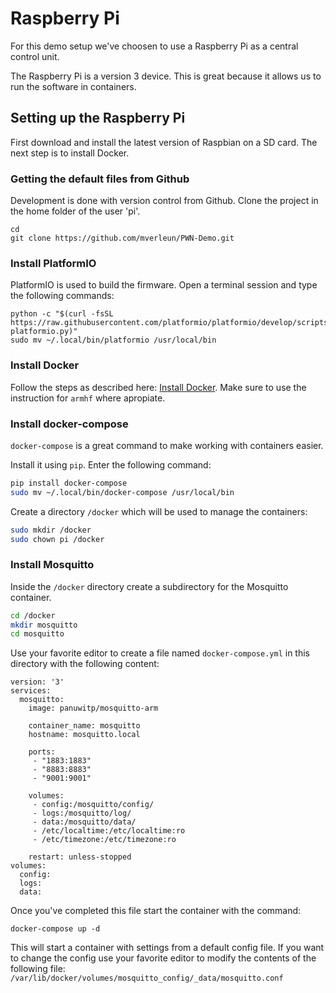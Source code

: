# Raspberry Pi

For this demo setup we've choosen to use a Raspberry Pi as a central control unit.

The Raspberry Pi is a version 3 device. This is great because it allows us to run the software in containers.

## Setting up the Raspberry Pi

First download and install the latest version of Raspbian on a SD card. 
The next step is to install Docker.

### Getting the default files from Github

Development is done with version control from Github. Clone the project in the home folder of the user 'pi'.

```
cd
git clone https://github.com/mverleun/PWN-Demo.git
```

### Install PlatformIO

PlatformIO is used to build the firmware. Open a terminal session and type the following commands:

```
python -c "$(curl -fsSL https://raw.githubusercontent.com/platformio/platformio/develop/scripts/get-platformio.py)"
sudo mv ~/.local/bin/platformio /usr/local/bin
```

### Install Docker
Follow the steps as described here: [Install Docker](https://docs.docker.com/install/linux/docker-ce/debian/). Make sure to use the instruction for `armhf` where apropiate.

### Install docker-compose
`docker-compose` is a great command to make working with containers easier.

Install it using `pip`. Enter the following command:

``` bash
pip install docker-compose
sudo mv ~/.local/bin/docker-compose /usr/local/bin
```

Create a directory `/docker` which will be used to manage the containers:

``` bash
sudo mkdir /docker
sudo chown pi /docker
```

### Install Mosquitto

Inside the `/docker` directory create a subdirectory for the Mosquitto container.

``` bash
cd /docker
mkdir mosquitto
cd mosquitto
```

Use your favorite editor to create a file named `docker-compose.yml` in this directory with the following content:

``` 
version: '3'
services:
  mosquitto:
    image: panuwitp/mosquitto-arm

    container_name: mosquitto
    hostname: mosquitto.local

    ports:
     - "1883:1883"
     - "8883:8883"
     - "9001:9001"

    volumes:
     - config:/mosquitto/config/
     - logs:/mosquitto/log/
     - data:/mosquitto/data/
     - /etc/localtime:/etc/localtime:ro
     - /etc/timezone:/etc/timezone:ro

    restart: unless-stopped
volumes:
  config:
  logs:
  data:
```
 
 Once you've completed this file start the container with the command:
 
```
docker-compose up -d
```

This will start a container with settings from a default config file.
If you want to change the config use your favorite editor to modify the contents of the following file:
`/var/lib/docker/volumes/mosquitto_config/_data/mosquitto.conf`

